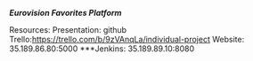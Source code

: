 ***Eurovision Favorites Platform***

Resources:
Presentation: github
Trello:https://trello.com/b/9zVAnqLa/individual-project
Website: 35.189.86.80:5000
***Jenkins: 35.189.89.10:8080
